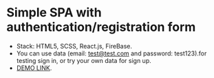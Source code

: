 # Simple SPA with authentication/registration form
  - Stack: HTML5, SCSS, React.js, FireBase.
  - You can use data (email: test@test.com and password: test123).for testing sign in, or try your own data for sign up.
  - [DEMO LINK](https://dmitry-puhliakov.github.io/gioc-auth).
  